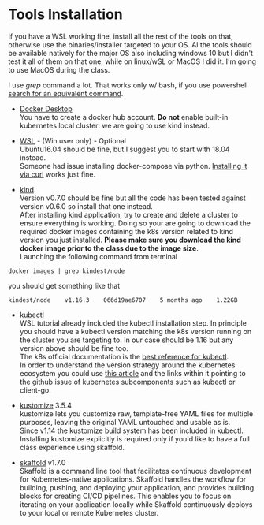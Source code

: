 # Tools Installation

If you have a WSL working fine, install all the rest of the tools on that, otherwise use the binaries/installer targeted to your OS. Al the tools should be available natively for the major OS also including windows 10 but I didn't test it all of them on that one, while on linux/wSL or MacOS I did it. I'm going to use MacOS during the class.

I use *grep* command a lot. That works only w/ bash, if you use powershell [search for an equivalent command](https://stackoverflow.com/questions/15199321/powershell-equivalent-to-grep-f).

- [Docker Desktop](https://www.docker.com/products/docker-desktop)  
You have to create a docker hub account.  **Do not** enable built-in kubernetes local cluster: we are going to use kind instead.

- [WSL](https://itnext.io/setting-up-the-kubernetes-tooling-on-windows-10-wsl-d852ddc6699c) - (Win user only) - Optional  
Ubuntu16.04 should be fine, but I suggest you to start with 18.04 instead.  
Someone had issue installing docker-compose via python. [Installing it via curl](https://www.digitalocean.com/community/tutorials/how-to-install-docker-compose-on-ubuntu-16-04) works just fine.

- [kind](https://kind.sigs.k8s.io/docs/user/quick-start).  
Version v0.7.0 should be fine but all the code has been tested against version v0.6.0 so install that one instead.  
After installing kind application, try to create and delete a cluster to ensure everything is working. Doing so your are going to download the required docker images containing the k8s version related to kind version you just installed. **Please make sure you download the kind docker image prior to the class due to the image size**.  
Launching the following command from terminal
```
docker images | grep kindest/node
```
you should get something like that
```
kindest/node    v1.16.3    066d19ae6707    5 months ago    1.22GB
```

- [kubectl](https://kubernetes.io/docs/tasks/tools/install-kubectl/#install-kubectl-on-linux)  
WSL tutorial already included the kubectl installation step.  In principle you should have a kubectl version matching the k8s version running on the cluster you are targeting to. In our case should be 1.16 but any version above should be fine too.  
The k8s official documentation is the [best reference for kubectl](https://kubernetes.io/docs/reference/kubectl/cheatsheet/).  
In order to understand the version strategy around the kubernetes ecosystem you could use [this article](https://medium.com/@cristiano.deg/pinning-k8s-subcomponents-with-go-mod-1ad087731f83) and the links within it pointing to the github issue of kubernetes subcomponents such as kubectl or client-go.

- [kustomize](https://github.com/kubernetes-sigs/kustomize) 3.5.4  
kustomize lets you customize raw, template-free YAML files for multiple purposes, leaving the original YAML untouched and usable as is.  
Since v1.14 the kustomize build system has been included in kubectl. Installing kustomize explicitly is required only if you'd like to have a full class experience using skaffold.

- [skaffold](https://skaffold.dev/docs/install/) v1.7.0  
Skaffold is a command line tool that facilitates continuous development for Kubernetes-native applications. Skaffold handles the workflow for building, pushing, and deploying your application, and provides building blocks for creating CI/CD pipelines. This enables you to focus on iterating on your application locally while Skaffold continuously deploys to your local or remote Kubernetes cluster.

